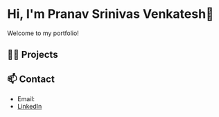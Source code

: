 # Hi, I'm Pranav Srinivas Venkatesh👋

Welcome to my portfolio!

## 👨‍💻 Projects



## 📫 Contact

- Email: 
- [LinkedIn](https://www.linkedin.com/in/pranav-srinivas-venkatesh-81a211163/)
